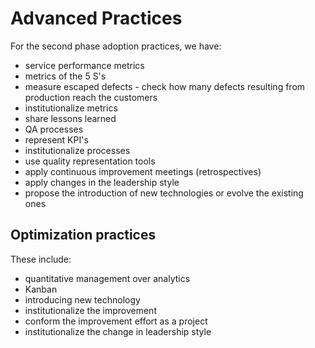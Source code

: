 # Advanced Practices
For the second phase adoption practices, we have:
- service performance metrics
- metrics of the 5 S's
- measure escaped defects - check how many defects resulting from production reach the customers
- institutionalize metrics
- share lessons learned
- QA processes
- represent KPI's
- institutionalize processes
- use quality representation tools
- apply continuous improvement meetings (retrospectives)
- apply changes in the leadership style
- propose the introduction of new technologies or evolve the existing ones

## Optimization practices
These include:
- quantitative management over analytics
- Kanban
- introducing new technology
- institutionalize the improvement
- conform the improvement effort as a project
- institutionalize the change in leadership style
